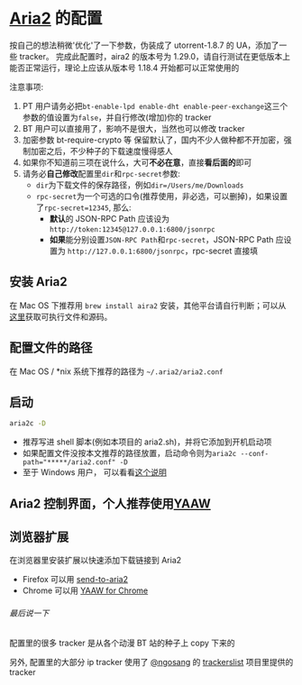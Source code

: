 # [Aria2](https://github.com/aria2/aria2) 的配置
按自己的想法稍微'优化'了一下参数，伪装成了 utorrent-1.8.7 的 UA，添加了一些 tracker。
完成此配置时，aira2 的版本号为 1.29.0，请自行测试在更低版本上能否正常运行，理论上应该从版本号 1.18.4 开始都可以正常使用的

注意事项:

1. PT 用户请务必把`bt-enable-lpd enable-dht enable-peer-exchange`这三个参数的值设置为`false`，并自行修改(增加)你的 tracker
1. BT 用户可以直接用了，影响不是很大，当然也可以修改 tracker
1. 加密参数 bt-require-crypto 等 保留默认了，国内不少人做种都不开加密，强制加密之后，不少种子的下载速度慢得感人
1. 如果你不知道前三项在说什么，大可**不必在意**，直接**看后面的**即可
1. 请务必**自己修改**配置里`dir`和`rpc-secret`参数:
    - `dir`为下载文件的保存路径，例如`dir=/Users/me/Downloads`
    - `rpc-secret`为一个可选的口令(推荐使用，非必选，可以删掉)，如果设置了`rpc-secret=12345`, 那么:
       + **默认**的 JSON-RPC Path 应该设为 `http://token:12345@127.0.0.1:6800/jsonrpc`
       + **如果**能分别设置`JSON-RPC Path`和`rpc-secret`，JSON-RPC Path 应设置为 `http://127.0.0.1:6800/jsonrpc`，rpc-secret 直接填

## 安装 Aria2
在 Mac OS 下推荐用 `brew install aira2` 安装，其他平台请自行判断；可以从[这里](https://github.com/aria2/aria2)获取可执行文件和源码。

## 配置文件的路径
在 Mac OS / *nix 系统下推荐的路径为 `~/.aria2/aria2.conf`

## 启动
```bash
aria2c -D
```
- 推荐写进 shell 脚本(例如本项目的 aria2.sh)，并将它添加到开机启动项
- 如果配置文件没按本文推荐的路径放置，启动命令则为`aria2c --conf-path="*****/aria2.conf" -D`
- 至于 Windows 用户， 可以看看[这个说明](https://github.com/acgotaku/BaiduExporter/tree/master/aria2c)

## Aria2 控制界面，个人推荐使用[YAAW](http://binux.github.io/yaaw/demo/)

## 浏览器扩展
在浏览器里安装扩展以快速添加下载链接到 Aria2

- Firefox 可以用 [send-to-aria2](https://addons.mozilla.org/zh-CN/firefox/addon/send-to-aria2)
- Chrome 可以用 [YAAW for Chrome](https://chrome.google.com/webstore/detail/yaaw-for-chrome/dennnbdlpgjgbcjfgaohdahloollfgoc)

###### 最后说一下
配置里的很多 tracker 是从各个动漫 BT 站的种子上 copy 下来的

另外, 配置里的大部分 ip tracker 使用了 [@ngosang](https://github.com/ngosang) 的 [trackerslist](https://github.com/ngosang/trackerslist) 项目里提供的 tracker 
